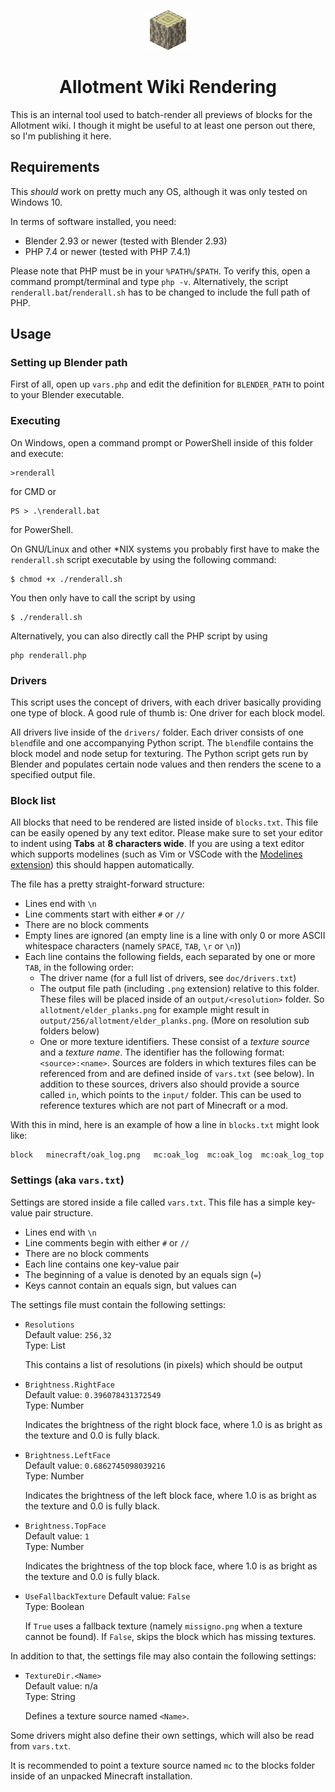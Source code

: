 <p align=center>
<img src="readme_files/elder_log.png" alt="Icon">
</p>

<h1 align=center>Allotment Wiki Rendering</h1>

This is an internal tool used to batch-render all previews of blocks for the Allotment wiki. I though it might be useful to at least one person out there, so I'm publishing it here.

## Requirements

This *should* work on pretty much any OS, although it was only tested on Windows 10.

In terms of software installed, you need:

* Blender 2.93 or newer (tested with Blender 2.93)
* PHP 7.4 or newer (tested with PHP 7.4.1)

Please note that PHP must be in your `%PATH%`/`$PATH`. To verify this, open a command prompt/terminal
and type `php -v`. Alternatively, the script `renderall.bat`/`renderall.sh` has to be changed to
include the full path of PHP.

## Usage

### Setting up Blender path

First of all, open up `vars.php` and edit the definition for `BLENDER_PATH` to point to your Blender executable.

### Executing

On Windows, open a command prompt or PowerShell inside of this folder and execute:

```
>renderall
```

for CMD or

```
PS > .\renderall.bat
```

for PowerShell.

On GNU/Linux and other *NIX systems you probably first have to make the `renderall.sh` script executable by using the following command:

```
$ chmod +x ./renderall.sh
```

You then only have to call the script by using

```
$ ./renderall.sh
```

Alternatively, you can also directly call the PHP script by using

```
php renderall.php
```

### Drivers

This script uses the concept of drivers, with each driver basically providing one type of block.
A good rule of thumb is: One driver for each block model.

All drivers live inside of the `drivers/` folder. Each driver consists of one `blend`file and
one accompanying Python script. The `blend`file contains the block model and node setup for
texturing. The Python script gets run by Blender and populates certain node values and then
renders the scene to a specified output file.

### Block list

All blocks that need to be rendered are listed inside of `blocks.txt`. This file can be easily
opened by any text editor. Please make sure to set your editor to indent using **Tabs** at **8 characters wide**. If you are using a text editor which supports modelines (such as Vim or VSCode with the [Modelines extension](https://marketplace.visualstudio.com/items?itemName=chrislajoie.vscode-modelines)) this should happen automatically.

The file has a pretty straight-forward structure:  
* Lines end with `\n`
* Line comments start with either `#` or `//`
* There are no block comments
* Empty lines are ignored (an empty line is a line with only 0 or more ASCII whitespace characters (namely `SPACE`, `TAB`, `\r` or `\n`))
* Each line contains the following fields, each separated by one or more `TAB`, in the following order:
  * The driver name (for a full list of drivers, see `doc/drivers.txt`)
  * The output file path (including `.png` extension) relative to this folder. These files will be placed inside of an `output/<resolution>` folder. So `allotment/elder_planks.png` for example might result in `output/256/allotment/elder_planks.png`. (More on resolution sub folders below)
  * One or more texture identifiers. These consist of a *texture source* and a *texture name*. The identifier has the following format: `<source>:<name>`. Sources are folders in which textures files can be referenced from and are defined inside of `vars.txt` (see below). In addition to these sources, drivers also should provide a source called `in`, which points to the `input/` folder. This can be used to reference textures which are not part of Minecraft or a mod.

With this in mind, here is an example of how a line in `blocks.txt` might look like:

```
block	minecraft/oak_log.png	mc:oak_log	mc:oak_log	mc:oak_log_top
```

### Settings (aka `vars.txt`)

Settings are stored inside a file called `vars.txt`. This file has a simple key-value pair structure.
* Lines end with `\n`
* Line comments begin with either `#` or `//`
* There are no block comments
* Each line contains one key-value pair
* The beginning of a value is denoted by an equals sign (`=`)
* Keys cannot contain an equals sign, but values can

The settings file must contain the following settings:

* `Resolutions`  
  Default value: `256,32`  
  Type: List  
  
  This contains a list of resolutions (in pixels) which should be output
* `Brightness.RightFace`  
  Default value: `0.396078431372549`  
  Type: Number  
  
  Indicates the brightness of the right block face, where 1.0 is as bright as the texture and 0.0 is fully black.
* `Brightness.LeftFace`  
  Default value: `0.6862745098039216`  
  Type: Number  

  Indicates the brightness of the left block face, where 1.0 is as bright as the texture and 0.0 is fully black.
* `Brightness.TopFace`  
  Default value: `1`  
  Type: Number  

  Indicates the brightness of the top block face, where 1.0 is as bright as the texture and 0.0 is fully black.
* `UseFallbackTexture`
  Default value: `False`  
  Type: Boolean  
  
  If `True` uses a fallback texture (namely `missigno.png` when a texture cannot be found). If `False`, skips the block which has missing textures.

In addition to that, the settings file may also contain the following settings:

* `TextureDir.<Name>`  
  Default value: n/a  
  Type: String
  
  Defines a texture source named `<Name>`.

Some drivers might also define their own settings, which will also be read from `vars.txt`.

It is recommended to point a texture source named `mc` to the blocks folder inside of an unpacked Minecraft installation.
